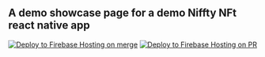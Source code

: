 ## A demo showcase page for a demo Niffty NFt react native app

[![Deploy to Firebase Hosting on merge](https://github.com/ebundala/nft-marketplace-showcase/actions/workflows/firebase-hosting-merge.yml/badge.svg)](https://github.com/ebundala/nft-marketplace-showcase/actions/workflows/firebase-hosting-merge.yml)
[![Deploy to Firebase Hosting on PR](https://github.com/ebundala/nft-marketplace-showcase/actions/workflows/firebase-hosting-pull-request.yml/badge.svg)](https://github.com/ebundala/nft-marketplace-showcase/actions/workflows/firebase-hosting-pull-request.yml)